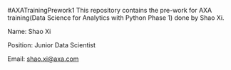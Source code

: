 #AXATrainingPrework1 
This repository contains the pre-work for AXA training(Data Science for Analytics with Python Phase 1) done by Shao Xi.

Name: Shao Xi

Position: Junior Data Scientist

Email: shao.xi@axa.com